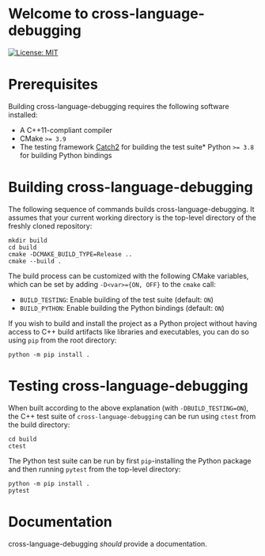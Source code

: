 # Welcome to cross-language-debugging

[![License: MIT](https://img.shields.io/badge/License-MIT-yellow.svg)](https://opensource.org/licenses/MIT)


# Prerequisites

Building cross-language-debugging requires the following software installed:

* A C++11-compliant compiler
* CMake `>= 3.9`
* The testing framework [Catch2](https://github.com/catchorg/Catch2) for building the test suite* Python `>= 3.8` for building Python bindings

# Building cross-language-debugging

The following sequence of commands builds cross-language-debugging.
It assumes that your current working directory is the top-level directory
of the freshly cloned repository:

```
mkdir build
cd build
cmake -DCMAKE_BUILD_TYPE=Release ..
cmake --build .
```

The build process can be customized with the following CMake variables,
which can be set by adding `-D<var>={ON, OFF}` to the `cmake` call:

* `BUILD_TESTING`: Enable building of the test suite (default: `ON`)
* `BUILD_PYTHON`: Enable building the Python bindings (default: `ON`)


If you wish to build and install the project as a Python project without
having access to C++ build artifacts like libraries and executables, you
can do so using `pip` from the root directory:

```
python -m pip install .
```

# Testing cross-language-debugging

When built according to the above explanation (with `-DBUILD_TESTING=ON`),
the C++ test suite of `cross-language-debugging` can be run using
`ctest` from the build directory:

```
cd build
ctest
```

The Python test suite can be run by first `pip`-installing the Python package
and then running `pytest` from the top-level directory:

```
python -m pip install .
pytest
```

# Documentation

cross-language-debugging *should* provide a documentation.
